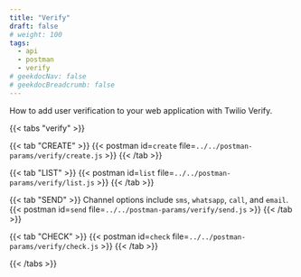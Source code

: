 ```yaml
---
title: "Verify"
draft: false
# weight: 100
tags:
  - api
  - postman
  - verify
# geekdocNav: false
# geekdocBreadcrumb: false
---
```


How to add user verification to your web application with Twilio Verify.

{{< tabs "verify" >}}

{{< tab "CREATE" >}}
{{< postman id=`create` file=`../../postman-params/verify/create.js` >}}
{{< /tab >}}

{{< tab "LIST" >}}
{{< postman id=`list` file=`../../postman-params/verify/list.js` >}}
{{< /tab >}}

{{< tab "SEND" >}}
Channel options include `sms`, `whatsapp`, `call`, and `email`.
{{< postman id=`send` file=`../../postman-params/verify/send.js` >}}
{{< /tab >}}

{{< tab "CHECK" >}}
{{< postman id=`check` file=`../../postman-params/verify/check.js` >}}
{{< /tab >}}

{{< /tabs >}}
